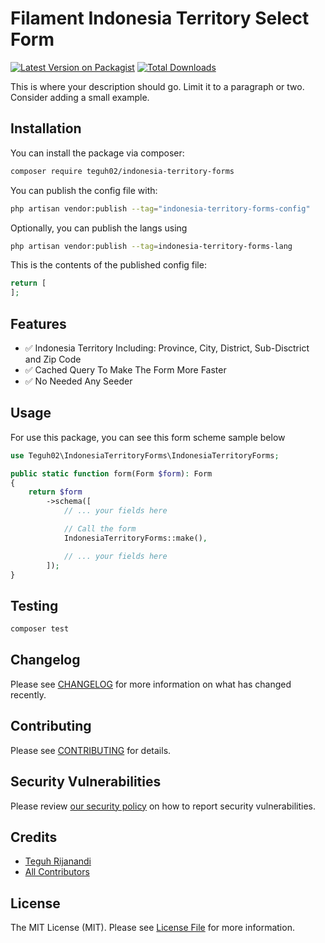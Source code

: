 # Filament Indonesia Territory Select Form 

[![Latest Version on Packagist](https://img.shields.io/packagist/v/teguh02/indonesia-territory-forms.svg?style=flat-square)](https://packagist.org/packages/teguh02/indonesia-territory-forms)
[![Total Downloads](https://img.shields.io/packagist/dt/teguh02/indonesia-territory-forms.svg?style=flat-square)](https://packagist.org/packages/teguh02/indonesia-territory-forms)



This is where your description should go. Limit it to a paragraph or two. Consider adding a small example.

## Installation

You can install the package via composer:

```bash
composer require teguh02/indonesia-territory-forms
```

You can publish the config file with:

```bash
php artisan vendor:publish --tag="indonesia-territory-forms-config"
```

Optionally, you can publish the langs using

```bash
php artisan vendor:publish --tag=indonesia-territory-forms-lang
```

This is the contents of the published config file:

```php
return [
];
```

## Features
- ✅ Indonesia Territory Including: Province, City, District, Sub-Disctrict and Zip Code
- ✅ Cached Query To Make The Form More Faster
- ✅ No Needed Any Seeder

## Usage
For use this package, you can see this form scheme sample below

```php
use Teguh02\IndonesiaTerritoryForms\IndonesiaTerritoryForms;

public static function form(Form $form): Form
{
    return $form
        ->schema([
            // ... your fields here

            // Call the form
            IndonesiaTerritoryForms::make(),

            // ... your fields here
        ]);
}
```

## Testing

```bash
composer test
```

## Changelog

Please see [CHANGELOG](CHANGELOG.md) for more information on what has changed recently.

## Contributing

Please see [CONTRIBUTING](.github/CONTRIBUTING.md) for details.

## Security Vulnerabilities

Please review [our security policy](../../security/policy) on how to report security vulnerabilities.

## Credits

- [Teguh Rijanandi](https://github.com/teguh02)
- [All Contributors](../../contributors)

## License

The MIT License (MIT). Please see [License File](LICENSE.md) for more information.
